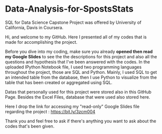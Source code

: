 # Data-Analysis-for-SpostsStats
SQL for Data Science Capstone Project was offered by University of California, Davis in Coursera.

Hi, and welcome to my GitHub. 
Here I presented all of my codes that is made for accomplishing the project.

Before you dive into my coding, 
make sure you already **opened then read my Google Slides** to see the the descriptions for this project and also all
the questions and hypothesis that I've been answered with the codes. In the uploaded IPython Notebook file, I used two programming languages throughout the project, those are SQL and Python. Mainly, I used SQL to get an intended table from the database, then I use Python to visualize from the table that has been created or aggregated using SQL.

Datas that personally used for this project were stored also in this GitHub Page. Besides the Excel Files, database that were used also stored here.

Here I drop the link for accessing my "read-only" Google Slides file regarding the project : 
https://bit.ly/3zcm004

Thank you and feel free to ask if there's anything you want to ask about the codes that's been given.
